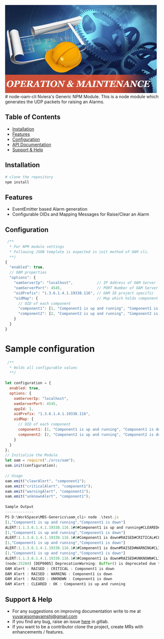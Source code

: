 <img src="oam.jpg">
# node-oam-cli
Nviera's Generic NPM Module.
This is a node module which generates the UDP packets for raising an Alarms.

## Table of Contents
- [Installation](#installation)
- [Features](#features)
- [Configuration](#configuration)
- [API Documentation](#oam-cli-api)
- [Support & Help](#support-help)


## Installation
```bash
# clone the repository
npm install
```

## Features
- EventEmitter based Alarm generation
- Configurable OIDs and Mapping Messages for Raise/Clear an Alarm

## Configuration

```javascript
 /**
  * For NPM module settings
  * Following JSON template is expected in init method of OAM cli.
  **/
{
  "enabled": true,
  // OAM properties
  "options": {
    "oamServerIp": "localhost",           // IP Address of OAM Server
    "oamServerPort": 4545,                // PORT Number of OAM Server
    "oidPrefix": "1.3.6.1.4.1.19338.116", // OAM ID project specific
    "oidMap": {                           // Map which holds component specific Alarm property
      // OID of each component
      "component1": [1, "Component1 is up and running", "Component1 is down"],  // OID, Success Message, Failure Message
      "component2": [2, "Component2 is up and running", "Component2 is down"]
    }
  }
}
```
# Sample configuration
```javascript
 /**
  * Holds all configurable values
  **/

let configuration = {
  enabled: true,
  options: {
    oamServerIp: "localhost",
    oamServerPort: 4545,
    appId: 1,
    oidPrefix: "1.3.6.1.4.1.19338.116",
    oidMap: {
      // OID of each component
      component1: [1, "Component1 is up and running", "Component1 is down"],
      component2: [2, "Component2 is up and running", "Component2 is down"]
    }
  }
};
// Initialize the Module
let oam = require("./srcs/oam");
oam.init(configuration);

// Usage
oam.emit("clearAlert", "component1");
oam.emit("criticalAlert", "component1");
oam.emit("warningAlert", "component1");
oam.emit("unknownAlert", "component1");

Sample Output
-------------
PS D:\WorkSpace\MBS-Generics\oam_cli> node .\test.js
[1,"Component1 is up and running","Component1 is down"]
ALERT:1.1.3.6.1.4.1.19338.116.1#0#Component1 is up and running#CLEARED#OK#CLIENTNAME
[1,"Component1 is up and running","Component1 is down"]
ALERT:1.1.3.6.1.4.1.19338.116.1#2#Component1 is down#RAISED#CRITICAL#CLIENTNAME
[1,"Component1 is up and running","Component1 is down"]
ALERT:1.1.3.6.1.4.1.19338.116.1#1#Component1 is down#RAISED#WARNING#CLIENTNAME
[1,"Component1 is up and running","Component1 is down"]
ALERT:1.1.3.6.1.4.1.19338.116.1#3#Component1 is down#RAISED#UNKNOWN#CLIENTNAME
(node:25284) [DEP0005] DeprecationWarning: Buffer() is deprecated due to security and usability issues. Please use the Buffer.alloc(), Buffer.allocUnsafe(), or Buffer.from() methods instead.
OAM Alert : RAISED : CRITICAL : Component1 is down
OAM Alert : RAISED : WARNING : Component1 is down
OAM Alert : RAISED : UNKNOWN : Component1 is down
OAM Alert : CLEARED : OK : Component1 is up and running

```

## Support & Help
- For any suggestions on improving documentation write to me at yuvarajsomavamshi@gmail.com
- If you find any bug, raise an issue [here](http://172.19.10.136/mbs/MBS-Generics/issues) in gitlab.
- If you want to be a contributor clone the project, create MRs with enhancements / features.

